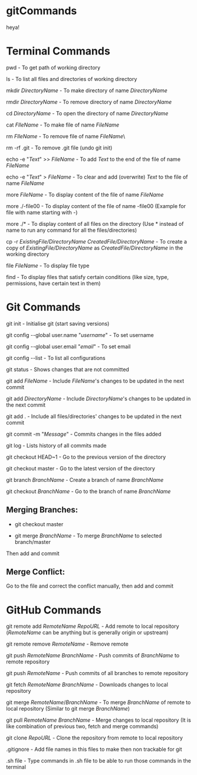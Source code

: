 # gitCommands
heya!
# Terminal Commands
pwd - To get path of working directory

ls - To list all files and directories of working directory

mkdir _DirectoryName_ - To make directory of name _DirectoryName_

rmdir _DirectoryName_ - To remove directory of name _DirectoryName_

cd _DirectoryName_ - To open the directory of name _DirectoryName_

cat _FIleName_ - To make file of name _FileName_

rm _FIleName_ - To remove file of name _FileName_\

rm -rf .git - To remove .git file (undo git init)

echo -e "_Text_" >> _FileName_ - To add _Text_ to the end of the file of name _FileName_

echo -e "_Text_" > _FileName_ - To clear and add (overwrite) _Text_ to the file of name _FileName_

more _FileName_ - To display content of the file of name _FileName_

more ./-file00 - To display content of the file of name -file00 (Example for file with name starting with -)

more ./* - To display content of all files on the directory (Use * instead of name to run any command for all the files/directories)

cp -r _ExistingFile/DirectoryName_ _CreatedFile/DirectoryName_ - To create a copy of _ExistingFile/DirectoryName_ as _CreatedFile/DirectoryName_ in the working directory

file _FileName_ - To display file type

find <Parameters> - To display files that satisfy certain conditions (like size, type, permissions, have certain text in them)



# Git Commands

git init - Initialise git (start saving versions)

git config --global user.name "_username_" - To set username

git config --global user.email "_email_" - To set email

git config --list - To list all configurations

git status - Shows changes that are not committed

git add _FileName_ - Include _FileName_'s changes to be updated in the next commit

git add _DirectoryName_ - Include _DirectoryName_'s changes to be updated in the next commit

git add . - Include all files/directories' changes to be updated in the next commit

git commit -m "_Message_" - Commits changes in the files added

git log - Lists history of all commits made

git checkout HEAD~1 - Go to the previous version of the directory

git checkout master - Go to the latest version of the directory

git branch _BranchName_ - Create a branch of name _BranchName_

git checkout _BranchName_ - Go to the branch of name _BranchName_

## Merging Branches:
* git checkout master

* git merge _BranchName_ - To merge _BranchName_ to selected branch/master

Then add and commit


## Merge Conflict:
Go to the file and correct the conflict manually, then add and commit



# GitHub Commands
git remote add _RemoteName_ _RepoURL_ - Add remote to local repository (_RemoteName_ can be anything but is generally origin or upstream)

git remote remove _RemoteName_ -  Remove remote

git push _RemoteName_ _BranchName_ - Push commits of _BranchName_ to remote repository

git push _RemoteName_ - Push commits of all branches to remote repository

git fetch _RemoteName_ _BranchName_ - Downloads changes to local repository

git merge _RemoteName_/_BranchName_ - To merge _BranchName_ of remote to local repository (Similar to git merge _BranchName_)

git pull _RemoteName_ _BranchName_ - Merge changes to local repository (It is like combination of previous two, fetch and merge commands)

git clone _RepoURL_ - Clone the repository from remote to local repository



.gitignore - Add file names in this files to make then non trackable for git

<fileName>.sh file - Type commands in <fileName>.sh file to be able to run those commands in the terminal

